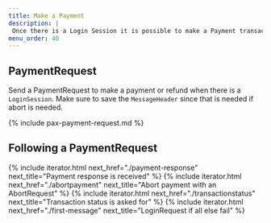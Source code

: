 ```yaml
---
title: Make a Payment
description: |
 Once there is a Login Session it is possible to make a Payment transaction. The PaymentRequest is used for purchase as well as refund.
menu_order: 40
---
```

## PaymentRequest

Send a PaymentRequest to make a payment or refund when there is a `LoginSession`.
Make sure to save the `MessageHeader` since that is needed if abort is needed.

{% include pax-payment-request.md %}

## Following a PaymentRequest

{% include iterator.html next_href="./payment-response" next_title="Payment response is received" %}
{% include iterator.html next_href="./abortpayment" next_title="Abort payment with an AbortRequest" %}
{% include iterator.html next_href="./transactionstatus" next_title="Transaction status is asked for" %}
{% include iterator.html next_href="./first-message" next_title="LoginRequest if all else fail" %}
